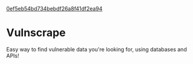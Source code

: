 [0ef5eb54bd734bebdf26a8f41df2ea94](https://user-images.githubusercontent.com/62581994/112323355-b62bef80-8c7f-11eb-9c53-913705808ca3.png)

# Vulnscrape
Easy way to find vulnerable data you're looking for, using databases and APIs!

